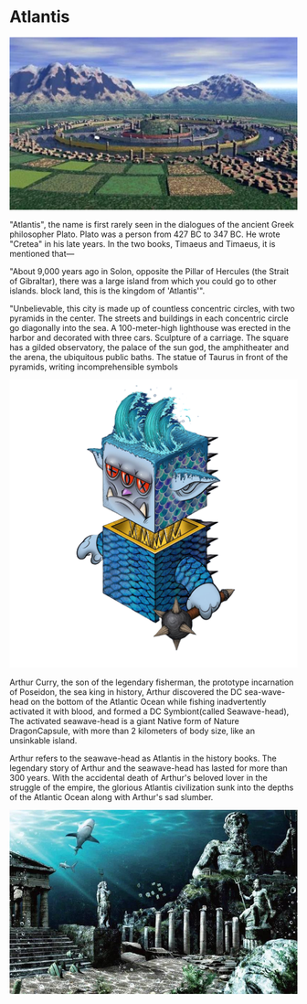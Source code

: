 # Atlantis

![](../.gitbook/assets/3.jpeg)

"Atlantis", the name is first rarely seen in the dialogues of the ancient Greek philosopher Plato. Plato was a person from 427 BC to 347 BC. He wrote "Cretea" in his late years. In the two books, Timaeus and Timaeus, it is mentioned that—

"About 9,000 years ago in Solon, opposite the Pillar of Hercules (the Strait of Gibraltar), there was a large island from which you could go to other islands. block land, this is the kingdom of 'Atlantis'".

"Unbelievable, this city is made up of countless concentric circles, with two pyramids in the center. The streets and buildings in each concentric circle go diagonally into the sea. A 100-meter-high lighthouse was erected in the harbor and decorated with three cars. Sculpture of a carriage. The square has a gilded observatory, the palace of the sun god, the amphitheater and the arena, the ubiquitous public baths. The statue of Taurus in front of the pyramids, writing incomprehensible symbols

![three-eyed sea king  三眼海王](../.gitbook/assets/129.png)

Arthur Curry, the son of the legendary fisherman, the prototype incarnation of Poseidon, the sea king in history, Arthur discovered the DC sea-wave-head on the bottom of the Atlantic Ocean while fishing inadvertently activated it with blood, and formed a DC Symbiont(called Seawave-head), The activated seawave-head is a giant Native form of Nature DragonCapsule, with more than 2 kilometers of body size, like an unsinkable island.

Arthur refers to the seawave-head as Atlantis in the history books. The legendary story of Arthur and the seawave-head has lasted for more than 300 years. With the accidental death of Arthur's beloved lover in the struggle of the empire, the glorious Atlantis civilization sunk into the depths of the Atlantic Ocean along with Arthur's sad slumber.

![](<../.gitbook/assets/2 (1).jpeg>)
